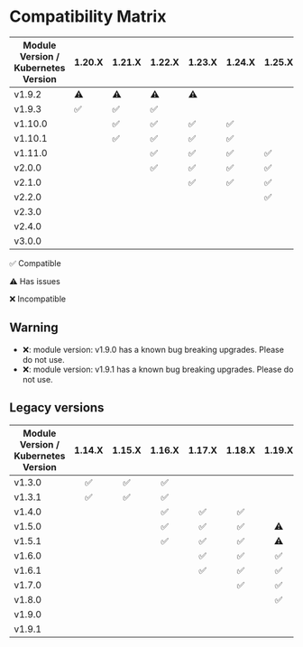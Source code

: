 # Compatibility Matrix

| Module Version / Kubernetes Version | 1.20.X             | 1.21.X             | 1.22.X             | 1.23.X             | 1.24.X             | 1.25.X             | 1.26.X             | 1.27.X             | 1.28.X             | 1.29.X             | 1.30.X             | 1.31.X             |
| ----------------------------------- | ------------------ | ------------------ | ------------------ | ------------------ | ------------------ | ------------------ | ------------------ | ------------------ | ------------------ | ------------------ | ------------------ | ------------------ |
| v1.9.2                              | :warning:          | :warning:          | :warning:          | :warning:          |                    |                    |                    |                    |                    |                    |                    |                    |
| v1.9.3                              | :white_check_mark: | :white_check_mark: | :white_check_mark: |                    |                    |                    |                    |                    |                    |                    |                    |                    |
| v1.10.0                             |                    | :white_check_mark: | :white_check_mark: | :white_check_mark: | :white_check_mark: |                    |                    |                    |                    |                    |                    |                    |
| v1.10.1                             |                    | :white_check_mark: | :white_check_mark: | :white_check_mark: | :white_check_mark: |                    |                    |                    |                    |                    |                    |                    |
| v1.11.0                             |                    |                    | :white_check_mark: | :white_check_mark: | :white_check_mark: | :white_check_mark: |                    |                    |                    |                    |                    |                    |
| v2.0.0                              |                    |                    | :white_check_mark: | :white_check_mark: | :white_check_mark: | :white_check_mark: |                    |                    |                    |                    |                    |                    |
| v2.1.0                              |                    |                    |                    | :white_check_mark: | :white_check_mark: | :white_check_mark: | :white_check_mark: |                    |                    |                    |                    |                    |
| v2.2.0                              |                    |                    |                    |                    |                    | :white_check_mark: | :white_check_mark: | :white_check_mark: |                    |                    |                    |                    |
| v2.3.0                              |                    |                    |                    |                    |                    |                    | :warning:          | :white_check_mark: | :white_check_mark: | :white_check_mark: |                    |                    |
| v2.4.0                              |                    |                    |                    |                    |                    |                    | :warning:          | :white_check_mark: | :white_check_mark: | :white_check_mark: | :white_check_mark: | :white_check_mark: |
| v3.0.0                              |                    |                    |                    |                    |                    |                    |                    |                    | :white_check_mark: | :white_check_mark: | :white_check_mark: | :white_check_mark: |

:white_check_mark: Compatible

:warning: Has issues

:x: Incompatible

## Warning

- :x:: module version: v1.9.0 has a known bug breaking upgrades. Please do not use.
- :x:: module version: v1.9.1 has a known bug breaking upgrades. Please do not use.

## Legacy versions

| Module Version / Kubernetes Version |       1.14.X       |       1.15.X       |       1.16.X       |       1.17.X       |       1.18.X       |       1.19.X       |       1.20.X       |       1.21.X       |  1.22.X   | 1.23.X |
| ----------------------------------- | :----------------: | :----------------: | :----------------: | :----------------: | :----------------: | :----------------: | :----------------: | :----------------: | :-------: | :----: |
| v1.3.0                              | :white_check_mark: | :white_check_mark: | :white_check_mark: |                    |                    |                    |                    |                    |           |        |
| v1.3.1                              | :white_check_mark: | :white_check_mark: | :white_check_mark: |                    |                    |                    |                    |                    |           |        |
| v1.4.0                              |                    |                    | :white_check_mark: | :white_check_mark: | :white_check_mark: |                    |                    |                    |           |        |
| v1.5.0                              |                    |                    | :white_check_mark: | :white_check_mark: | :white_check_mark: |     :warning:      |                    |                    |           |        |
| v1.5.1                              |                    |                    | :white_check_mark: | :white_check_mark: | :white_check_mark: |     :warning:      |                    |                    |           |        |
| v1.6.0                              |                    |                    |                    | :white_check_mark: | :white_check_mark: | :white_check_mark: |     :warning:      |                    |           |        |
| v1.6.1                              |                    |                    |                    | :white_check_mark: | :white_check_mark: | :white_check_mark: |     :warning:      |                    |           |        |
| v1.7.0                              |                    |                    |                    |                    | :white_check_mark: | :white_check_mark: | :white_check_mark: |     :warning:      |           |        |
| v1.8.0                              |                    |                    |                    |                    |                    | :white_check_mark: | :white_check_mark: | :white_check_mark: | :warning: |        |
| v1.9.0                              |                    |                    |                    |                    |                    |                    |        :x:         |        :x:         |    :x:    |  :x:   |
| v1.9.1                              |                    |                    |                    |                    |                    |                    |        :x:         |        :x:         |    :x:    |  :x:   |

